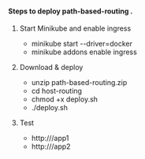 #### Steps to deploy path-based-routing .

1. Start Minikube and enable ingress
    - minikube start --driver=docker
    - minikube addons enable ingress

2. Download & deploy
    - unzip path-based-routing.zip
    - cd host-routing
    - chmod +x deploy.sh
    - ./deploy.sh

3. Test
    - http://<minikube-ip>/app1
    - http://<minikube-ip>/app2
